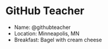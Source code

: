 # GitHub Teacher

* Name: @githubteacher
* Location: Minneapolis, MN
* Breakfast: Bagel with cream cheese
